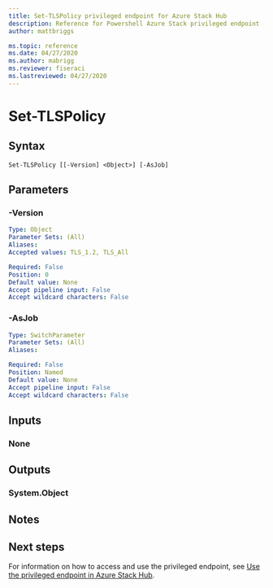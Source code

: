 ```yaml
---
title: Set-TLSPolicy privileged endpoint for Azure Stack Hub
description: Reference for Powershell Azure Stack privileged endpoint - Set-TLSPolicy
author: mattbriggs

ms.topic: reference
ms.date: 04/27/2020
ms.author: mabrigg
ms.reviewer: fiseraci
ms.lastreviewed: 04/27/2020
---
```


# Set-TLSPolicy

## Syntax

```
Set-TLSPolicy [[-Version] <Object>] [-AsJob]
```

## Parameters

### -Version
 

```yaml
Type: Object
Parameter Sets: (All)
Aliases:
Accepted values: TLS_1.2, TLS_All

Required: False
Position: 0
Default value: None
Accept pipeline input: False
Accept wildcard characters: False
```

### -AsJob


```yaml
Type: SwitchParameter
Parameter Sets: (All)
Aliases:

Required: False
Position: Named
Default value: None
Accept pipeline input: False
Accept wildcard characters: False
```

## Inputs

### None

## Outputs

### System.Object
## Notes

## Next steps

For information on how to access and use the privileged endpoint, see [Use the privileged endpoint in Azure Stack Hub](https://docs.microsoft.com/azure-stack/operator/azure-stack-monitor-update).